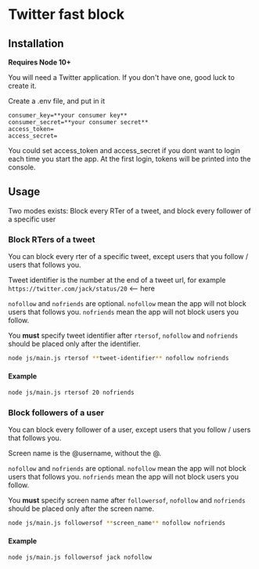 # Twitter fast block

## Installation

**Requires Node 10+**

You will need a Twitter application. If you don't have one, good luck to create it.

Create a .env file, and put in it 
```
consumer_key=**your consumer key**
consumer_secret=**your consumer secret**
access_token=
access_secret=
```

You could set access_token and access_secret if you dont want to login each time you start the app.
At the first login, tokens will be printed into the console.

## Usage

Two modes exists: Block every RTer of a tweet, and block every follower of a specific user

### Block RTers of a tweet

You can block every rter of a specific tweet, except users that you follow / users that follows you.

Tweet identifier is the number at the end of a tweet url, for example `https://twitter.com/jack/status/20` <-- here

`nofollow` and `nofriends` are optional. 
`nofollow` mean the app will not block users that follows you.
`nofriends` mean the app will not block users you follow.

You **must** specify tweet identifier after `rtersof`, `nofollow` and `nofriends` should be placed only after the identifier.

```bash
node js/main.js rtersof **tweet-identifier** nofollow nofriends
```

#### Example
```bash
node js/main.js rtersof 20 nofriends
```

### Block followers of a user

You can block every follower of a user, except users that you follow / users that follows you.

Screen name is the @username, without the @.

`nofollow` and `nofriends` are optional. 
`nofollow` mean the app will not block users that follows you.
`nofriends` mean the app will not block users you follow.

You **must** specify screen name after `followersof`, `nofollow` and `nofriends` should be placed only after the screen name.

```bash
node js/main.js followersof **screen_name** nofollow nofriends
```

#### Example
```bash
node js/main.js followersof jack nofollow
```
